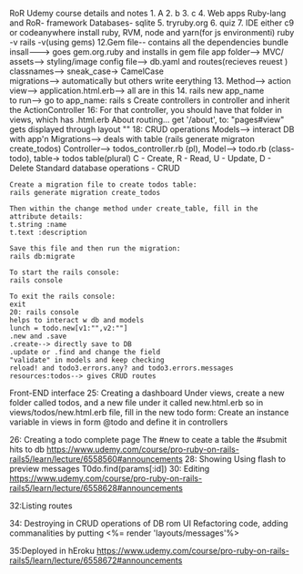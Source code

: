 
RoR Udemy course details and notes
    1. A
    2. b
    3. c
    4. Web apps
       Ruby-lang and RoR- framework
       Databases- sqlite
    5. tryruby.org
    6. quiz
    7. IDE either c9 or codeanywhere
       install ruby, RVM, node and yarn(for js environmenti)
	ruby -v
	rails -v(using gems)
    12.Gem file-- contains all the dependencies
	bundle insall---> goes gem.org.ruby and installs in gem file
	app folder--> MVC/ assets--> styling/image
	config file--> db.yaml and routes(recieves reuest )
	classnames--> sneak_case-> CamelCase	
	migrations--> automatically but others write eerything
    13. Method--> action
	view--> application.html.erb--> all are in this
    14. rails new app_name	
	to run--> go to app_name: rails s 
	Create controllers in controller and inherit the ActionController
    16: For that controller, you should have that folder in views, which has .html.erb
	About routing... get '/about', to: "pages#view"
	gets displayed through layout "<yield>"
    18: CRUD operations
	Models--> interact DB with app'n
	Migrations--> deals with table (rails generate migraton create_todos)
	Controller--> todos_controller.rb (pl), Model--> todo.rb (class-todo),                     	   table-> todos table(plural)
	C - Create, R - Read, U - Update, D - Delete
	Standard database operations - CRUD

	Create a migration file to create todos table:
	rails generate migration create_todos

	Then within the change method under create_table, fill in the attribute details:
	t.string :name
	t.text :description

	Save this file and then run the migration:
	rails db:migrate

	To start the rails console:
	rails console

	To exit the rails console:
	exit
    20: rails console
	helps to interact w db and models
	lunch = todo.new[v1:"",v2:""]
	.new and .save
	.create--> directly save to DB
	.update or .find and change the field
	"validate" in models and keep checking
	reload! and todo3.errors.any? and todo3.errors.messages 
	resources:todos--> gives CRUD routes

	
Front-END interface
25:   	Creating a dashboard
	Under views, create a new folder called todos, and a new file under it called new.html.erb 		so in views/todos/new.html.erb file, fill in the new todo form:
	Create an instance variable in views in form @todo and define it in controllers

26: Creating a todo complete page
	The #new to ceate a table
	the #submit hits to db
	https://www.udemy.com/course/pro-ruby-on-rails-rails5/learn/lecture/6558560#announcements
28: Showing
	Using flash to preview messages
	T0do.find(params[:id])
30: Editing
	https://www.udemy.com/course/pro-ruby-on-rails-rails5/learn/lecture/6558628#announcements

32:Listing routes 

34: Destroying in CRUD operations of DB rom UI
	Refactoring code, adding commanalities by putting <%= render 'layouts/messages'%>

35:Deployed in hEroku
https://www.udemy.com/course/pro-ruby-on-rails-rails5/learn/lecture/6558672#announcements


